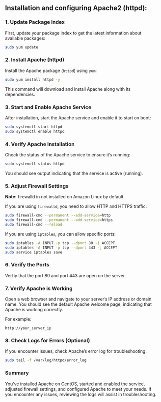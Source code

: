## Installation and configuring Apache2 (httpd):

### 1. **Update Package Index**
   First, update your package index to get the latest information about available packages:
   ```bash
   sudo yum update
   ```

### 2. **Install Apache (httpd)**
   Install the Apache package (`httpd`) using `yum`:
   ```bash
   sudo yum install httpd -y
   ```

   This command will download and install Apache along with its dependencies.

### 3. **Start and Enable Apache Service**
   After installation, start the Apache service and enable it to start on boot:
   ```bash
   sudo systemctl start httpd
   sudo systemctl enable httpd
   ```

### 4. **Verify Apache Installation**
   Check the status of the Apache service to ensure it’s running:
   ```bash
   sudo systemctl status httpd
   ```

   You should see output indicating that the service is active (running).

### 5. **Adjust Firewall Settings**

**Note:** firewalld in not installed on Amazon Linux by default.

   If you are using `firewalld`, you need to allow HTTP and HTTPS traffic:
   ```bash
   sudo firewall-cmd --permanent --add-service=http
   sudo firewall-cmd --permanent --add-service=https
   sudo firewall-cmd --reload
   ```

   If you are using `iptables`, you can allow specific ports:
   ```bash
   sudo iptables -A INPUT -p tcp --dport 80 -j ACCEPT
   sudo iptables -A INPUT -p tcp --dport 443 -j ACCEPT
   sudo service iptables save
   ```

### 6. **Verify the Ports**
   Verfiy that the port 80 and port 443 are open on the server.

### 7. **Verify Apache is Working**
   Open a web browser and navigate to your server’s IP address or domain name. You should see the default Apache welcome page, indicating that Apache is working correctly.

   For example:
   ```
   http://your_server_ip
   ```

### 8. **Check Logs for Errors (Optional)**
   If you encounter issues, check Apache’s error log for troubleshooting:
   ```bash
   sudo tail -f /var/log/httpd/error_log
   ```

### Summary
You’ve installed Apache on CentOS, started and enabled the service, adjusted firewall settings, and configured Apache to meet your needs. If you encounter any issues, reviewing the logs will assist in troubleshooting.
